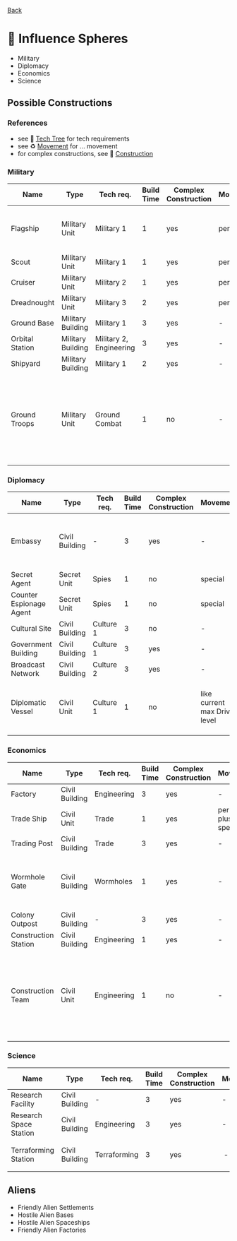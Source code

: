 [Back](https://github.com/haslo/space4x/blob/master/readme.md)

# :gem: Influence Spheres

* Military
* Diplomacy
* Economics
* Science

## Possible Constructions

### References

* see :satellite: [Tech Tree](https://github.com/haslo/space4x/blob/master/tech_tree.md) for tech requirements
* see :recycle: [Movement](https://github.com/haslo/space4x/blob/master/movement.md) for ... movement
* for complex constructions, see :construction: [Construction](https://github.com/haslo/space4x/blob/master/construction.md)

### Military

| Name | Type | Tech req. | Build Time | Complex Construction | Movement | Government (Military) | Science | Special Rules |
|---|---|---|---|---|---|---|---|---|
| Flagship | Military Unit | Military 1 | 1 | yes | per layout | - | - | get one for free at start of game, only one per player |
| Scout | Military Unit | Military 1 | 1 | yes | per layout | - | - | - |
| Cruiser | Military Unit | Military 2 | 1 | yes | per layout | - | - | - |
| Dreadnought | Military Unit | Military 3 | 2 | yes | per layout | - | - | - |
| Ground Base | Military Building | Military 1 | 3 | yes | - | 3 | - | - |
| Orbital Station | Military Building | Military 2, Engineering | 3 | yes | - | 1 | - | only one per hex |
| Shipyard | Military Building | Military 1 | 2 | yes | - | 1 | - | - |
| Ground Troops | Military Unit | Ground Combat | 1 | no | - | - | - | 1 life support unit allows 1 ground troop (or construction team) to move with / through a ship |

### Diplomacy

| Name | Type | Tech req. | Build Time | Complex Construction | Movement | Government (Diplomacy) | Science | Special Rules |
|---|---|---|---|---|---|---|---|---|
| Embassy | Civil Building | - | 3 | yes | - | 1 | - | only one per player and planet not under player's control |
| Secret Agent | Secret Unit | Spies | 1 | no | special | - | - | - |
| Counter Espionage Agent | Secret Unit | Spies | 1 | no | special | - | - | - |
| Cultural Site | Civil Building | Culture 1 | 3 | no | - | 1 | - | - |
| Government Building | Civil Building | Culture 1 | 3 | yes | - | 2 | - | only one per hex |
| Broadcast Network | Civil Building | Culture 2 | 3 | yes | - | 3 | - | only one per hex |
| Diplomatic Vessel | Civil Unit | Culture 1 | 1 | no | like current max Drive level | - | - | required for diplomatic annexion, see :speech_balloon: [Diplomacy](https://github.com/haslo/space4x/blob/master/diplomacy.md) |

### Economics

| Name | Type | Tech req. | Build Time | Complex Construction | Movement | Government (Economics) | Science | Special Rules |
|---|---|---|---|---|---|---|---|---|
| Factory | Civil Building | Engineering | 3 | yes | - | 2 | - | see :construction: [Construction](https://github.com/haslo/space4x/blob/master/construction.md) |
| Trade Ship | Civil Unit | Trade | 1 | yes | per layout, plus special | - | - | see :moneybag: [Trade](https://github.com/haslo/space4x/blob/master/trade.md) |
| Trading Post | Civil Building | Trade | 3 | yes | - | 1 | - | see :moneybag: [Trade](https://github.com/haslo/space4x/blob/master/trade.md) |
| Wormhole Gate | Civil Building | Wormholes | 1 | yes | - | - | - | matching gates (A, B, C, ...) enable movement as if adjacent |
| Colony Outpost | Civil Building | - | 3 | yes | - | -  | 1 | - |
| Construction Station | Civil Building | Engineering | 1 | yes | - | -  | - | - |
| Construction Team | Civil Unit | Engineering | 1 | no | - | - | - | 1 life support unit allows 1 construction team (or ground troop) to move with / through a ship |

### Science

| Name | Type | Tech req. | Build Time | Complex Construction | Movement | Government (Science) | Science | Special Rules |
|---|---|---|---|---|---|---|---|---|
| Research Facility | Civil Building | - | 3 | yes | - | 2 | 3 | - |
| Research Space Station | Civil Building | Engineering | 3 | yes | - | 1 | 3 | - |
| Terraforming Station | Civil Building | Terraforming | 3 | yes | - | - | - | terraforming, see :earth_africa: [Planets](https://github.com/haslo/space4x/blob/master/planets.md) |

## Aliens

* Friendly Alien Settlements
* Hostile Alien Bases
* Hostile Alien Spaceships
* Friendly Alien Factories

